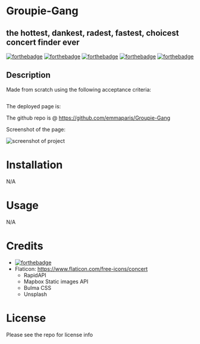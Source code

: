 # Groupie-Gang
## the hottest, dankest, radest, fastest, choicest concert finder ever

[![forthebadge](https://forthebadge.com/images/badges/powered-by-coffee.svg)](https://forthebadge.com)  [![forthebadge](https://forthebadge.com/images/badges/uses-html.svg)](https://forthebadge.com) [![forthebadge](https://forthebadge.com/images/badges/uses-css.svg)](https://forthebadge.com) [![forthebadge](https://forthebadge.com/images/badges/uses-js.svg)](https://forthebadge.com) [![forthebadge](https://forthebadge.com/images/badges/gluten-free.svg)](https://forthebadge.com) 

## Description




Made from scratch using the following acceptance criteria:
```

```


The deployed page is: 

The github repo is @ https://github.com/emmaparis/Groupie-Gang 

Screenshot of the page:

![screenshot of project]()


# Installation
N/A
# Usage
N/A
# Credits   
  - [![forthebadge](https://forthebadge.com/images/badges/uses-badges.svg)](https://forthebadge.com) 
  - Flaticon: https://www.flaticon.com/free-icons/concert
    - RapidAPI 
    - Mapbox Static images API
    - Bulma CSS
    - Unsplash
    
# License
Please see the repo for license info



